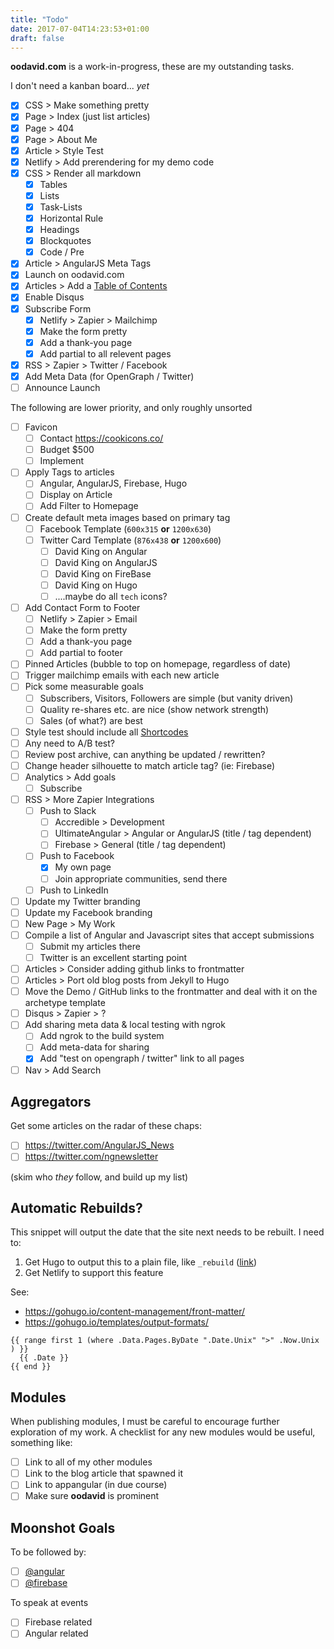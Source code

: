 ```yaml
---
title: "Todo"
date: 2017-07-04T14:23:53+01:00
draft: false
---
```


**oodavid.com** is a work-in-progress, these are my outstanding tasks.

I don't need a kanban board... _yet_

* [x] CSS > Make something pretty
* [x] Page > Index (just list articles)
* [x] Page > 404
* [x] Page > About Me
* [x] Article > Style Test
* [x] Netlify > Add prerendering for my demo code
* [x] CSS > Render all markdown
    * [x] Tables
    * [x] Lists
    * [x] Task-Lists
    * [x] Horizontal Rule
    * [x] Headings
    * [x] Blockquotes
    * [x] Code / Pre
* [x] Article > AngularJS Meta Tags
* [x] Launch on oodavid.com
* [x] Articles > Add a [Table of Contents](https://gohugo.io/extras/toc/)
* [x] Enable Disqus
* [x] Subscribe Form
    * [x] Netlify > Zapier > Mailchimp
    * [x] Make the form pretty
    * [x] Add a thank-you page
    * [x] Add partial to all relevent pages
* [x] RSS > Zapier > Twitter / Facebook
* [x] Add Meta Data (for OpenGraph / Twitter)
* [ ] Announce Launch

The following are lower priority, and only roughly unsorted

* [ ] Favicon
    * [ ] Contact https://cookicons.co/
    * [ ] Budget $500
    * [ ] Implement
* [ ] Apply Tags to articles
    * [ ] Angular, AngularJS, Firebase, Hugo
    * [ ] Display on Article
    * [ ] Add Filter to Homepage
* [ ] Create default meta images based on primary tag
    * [ ] Facebook Template (`600x315` **or** `1200x630`)
    * [ ] Twitter Card Template (`876x438` **or** `1200x600`)
        * [ ] David King on Angular
        * [ ] David King on AngularJS
        * [ ] David King on FireBase
        * [ ] David King on Hugo
        * [ ] ....maybe do all `tech` icons?
* [ ] Add Contact Form to Footer
    * [ ] Netlify > Zapier > Email
    * [ ] Make the form pretty
    * [ ] Add a thank-you page
    * [ ] Add partial to footer
* [ ] Pinned Articles (bubble to top on homepage, regardless of date)
* [ ] Trigger mailchimp emails with each new article
* [ ] Pick some measurable goals
  * [ ] Subscribers, Visitors, Followers are simple (but vanity driven)
  * [ ] Quality re-shares etc. are nice (show network strength)
  * [ ] Sales (of what?) are best
* [ ] Style test should include all [Shortcodes](https://gohugo.io/content-management/shortcodes/)
* [ ] Any need to A/B test?
* [ ] Review post archive, can anything be updated / rewritten?
* [ ] Change header silhouette to match article tag? (ie: Firebase)
* [ ] Analytics > Add goals
    * [ ] Subscribe
* [ ] RSS > More Zapier Integrations
    * [ ] Push to Slack
        * [ ] Accredible > Development
        * [ ] UltimateAngular > Angular or AngularJS (title / tag dependent)
        * [ ] Firebase > General (title / tag dependent)
    * [ ] Push to Facebook
        * [x] My own page
        * [ ] Join appropriate communities, send there
    * [ ] Push to LinkedIn
* [ ] Update my Twitter branding
* [ ] Update my Facebook branding
* [ ] New Page > My Work
* [ ] Compile a list of Angular and Javascript sites that accept submissions
    * [ ] Submit my articles there
    * [ ] Twitter is an excellent starting point
* [ ] Articles > Consider adding github links to frontmatter
* [ ] Articles > Port old blog posts from Jekyll to Hugo
* [ ] Move the Demo / GitHub links to the frontmatter and deal with it on the archetype template
* [ ] Disqus > Zapier > ?
* [ ] Add sharing meta data & local testing with ngrok
    * [ ] Add ngrok to the build system
    * [ ] Add meta-data for sharing
    * [x] Add "test on opengraph / twitter" link to all pages
* [ ] Nav > Add Search

## Aggregators

Get some articles on the radar of these chaps:

* [ ] https://twitter.com/AngularJS_News
* [ ] https://twitter.com/ngnewsletter

(skim who _they_ follow, and build up my list)

## Automatic Rebuilds?

This snippet will output the date that the site next needs to be rebuilt. I need to:

1. Get Hugo to output this to a plain file, like `_rebuild` ([link](https://discourse.gohugo.io/t/how-to-generate-a-file-without-file-extension/7449))
1. Get Netlify to support this feature

See:

* https://gohugo.io/content-management/front-matter/
* https://gohugo.io/templates/output-formats/

```
{{ range first 1 (where .Data.Pages.ByDate ".Date.Unix" ">" .Now.Unix ) }}
  {{ .Date }}
{{ end }}
```

## Modules

When publishing modules, I must be careful to encourage further exploration of my work. A checklist for any new modules would be useful, something like:

* [ ] Link to all of my other modules
* [ ] Link to the blog article that spawned it
* [ ] Link to appangular (in due course)
* [ ] Make sure **oodavid** is prominent

## Moonshot Goals

To be followed by:

* [ ] [@angular](https://twitter.com/angular/following)
* [ ] [@firebase](https://twitter.com/angular/following)

To speak at events

* [ ] Firebase related
* [ ] Angular related
